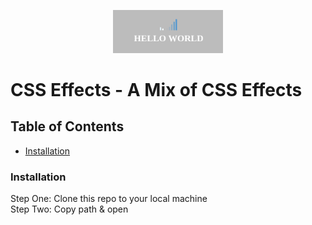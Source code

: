 <p align="center">
<a href="http://mww-css-effects.surge.sh/"><img src="images/csseffects.png" target="_blank" title="CSS" alt="CSS" width="35%"></a>
</p>

# CSS Effects - A Mix of CSS Effects

## Table of Contents

- [Installation](#installation)

### Installation

Step One: Clone this repo to your local machine  
Step Two: Copy path & open
